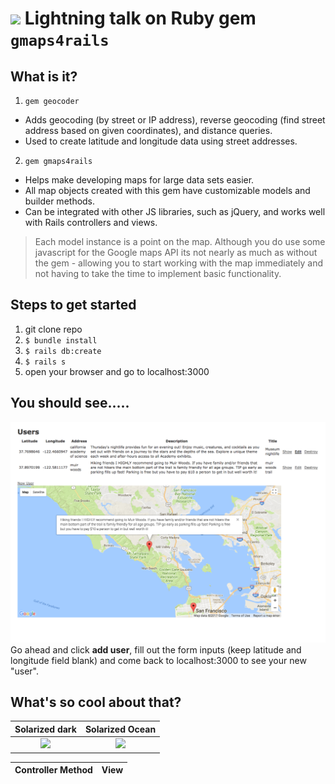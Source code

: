 # <img src="https://www.seeklogo.net/wp-content/uploads/2016/07/Ruby-logo.png" height="20px"> Lightning talk on Ruby gem `gmaps4rails`

## What is it?

1. `gem geocoder`

  * Adds geocoding (by street or IP address), reverse geocoding (find street address based on given coordinates), and distance queries.
  * Used to create latitude and longitude data using street addresses.

2. `gem gmaps4rails`
  * Helps make developing maps for large data sets easier.
  * All map objects created with this gem have customizable models and builder methods.
  * Can be integrated with other JS libraries, such as jQuery, and works well with Rails controllers and views.

> Each model instance is a point on the map.
> Although you do use some javascript for the Google maps API its not nearly as much as without the gem - allowing you to start working with the map immediately and not having to take the time to implement basic functionality.

## Steps to get started

1. git clone repo
2. `$ bundle install `
3. `$ rails db:create`
4. `$ rails s`
5. open your browser and go to localhost:3000

## You should see.....
![](https://github.com/NrupM/lightning-gmaps4rails/blob/master/app/assets/images/Gmaps4rails.png)
Go ahead and click **add user**, fill out the form inputs (keep latitude and longitude field blank) and come back to localhost:3000 to see your new "user".

## What's so cool about that?
Solarized dark             |  Solarized Ocean
:-------------------------:|:-------------------------:
![](https://...Ocean.png)  |  ![](https://...Dark.png)

Controller Method          |  View <script>
:-------------------------:|:-------------------------:
![](https://github.com/NrupM/lightning-gmaps4rails/blob/master/app/assets/images/users_controller.png)|![](https://github.com/NrupM/lightning-gmaps4rails/blob/master/app/assets/images/users_indexview.png)


<img align="left" width="300px" src="https://github.com/NrupM/lightning-gmaps4rails/blob/master/app/assets/images/users_controller.png"> <img align="right" width="300px" src="https://github.com/NrupM/lightning-gmaps4rails/blob/master/app/assets/images/users_indexview.png">  

<img src="https://github.com/NrupM/lightning-gmaps4rails/blob/master/app/assets/images/jqueryajax.png" height="800px">

## Want a map for YOUR app?

 * I suggest going through this [tutorial](https://www.youtube.com/watch?v=R0l-7en3dUw&feature=youtu.be) before setting up the gem in your app. It takes less than 30 minutes(depending on familiarity with Rails) and gives you a good idea of how the gem works within an app. *Afterwards*, your implementation will be smooth sailing!
 * Be aware that the first setup takes at *least* 30 minutes.

### Helpful links below:

* [Google Maps for Rails github](https://github.com/apneadiving/Google-Maps-for-Rails)
* [Blog article discussing why you might wan to use gmaps4rails](https://anadea.info/blog/how-to-integrate-google-maps-into-ruby-on-rails-app)
* [Helpful tutorial](https://www.youtube.com/watch?v=R0l-7en3dUw&feature=youtu.be)
